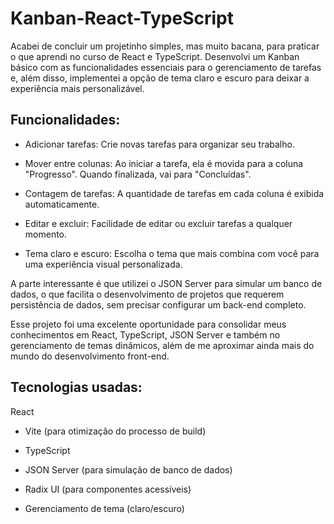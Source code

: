 # Kanban-React-TypeScript

Acabei de concluir um projetinho simples, mas muito bacana, para praticar o que aprendi no curso de React e TypeScript. Desenvolvi um Kanban básico com as funcionalidades essenciais para o gerenciamento de tarefas e, além disso, implementei a opção de tema claro e escuro para deixar a experiência mais personalizável.


## Funcionalidades:
  - Adicionar tarefas: Crie novas tarefas para organizar seu trabalho.

  - Mover entre colunas: Ao iniciar a tarefa, ela é movida para a coluna "Progresso". Quando finalizada, vai para "Concluídas".

  - Contagem de tarefas: A quantidade de tarefas em cada coluna é exibida automaticamente.

  - Editar e excluir: Facilidade de editar ou excluir tarefas a qualquer momento.

  - Tema claro e escuro: Escolha o tema que mais combina com você para uma experiência visual personalizada.

A parte interessante é que utilizei o JSON Server para simular um banco de dados, o que facilita o desenvolvimento de projetos que requerem persistência de dados, sem precisar configurar um back-end completo.

Esse projeto foi uma excelente oportunidade para consolidar meus conhecimentos em React, TypeScript, JSON Server e também no gerenciamento de temas dinâmicos, além de me aproximar ainda mais do mundo do desenvolvimento front-end.


## Tecnologias usadas:

React
  - Vite (para otimização do processo de build)

  - TypeScript

  - JSON Server (para simulação de banco de dados)

  - Radix UI (para componentes acessíveis)

  - Gerenciamento de tema (claro/escuro)
